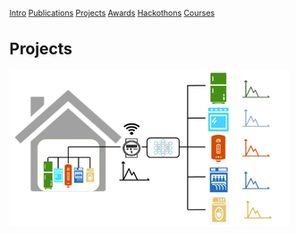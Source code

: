 [Intro](README.md)  [Publications](Publications.md)  [Projects](Projects.md)  [Awards](Achievements.md)  [Hackothons](Hackothons.md)  [Courses](Courses.md)
# Projects

![Non-Intrusive Real-Time Power Monitor](nilm5.png) 
